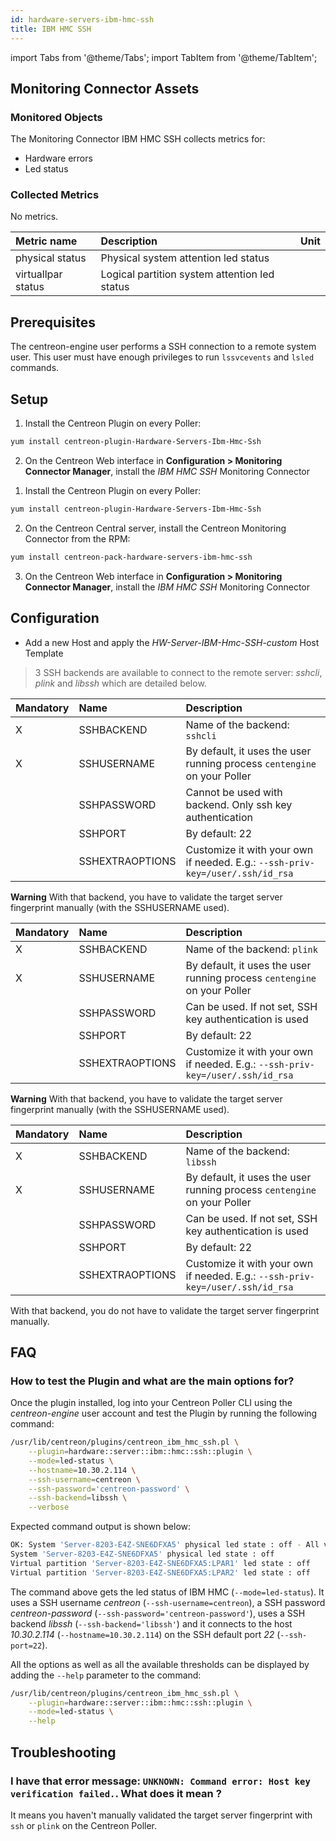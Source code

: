 ```yaml
---
id: hardware-servers-ibm-hmc-ssh
title: IBM HMC SSH
---
```

import Tabs from '@theme/Tabs';
import TabItem from '@theme/TabItem';


## Monitoring Connector Assets

### Monitored Objects

The Monitoring Connector IBM HMC SSH collects metrics for:
* Hardware errors
* Led status

### Collected Metrics

<Tabs groupId="sync">
<TabItem value="Hardware-errors" label="Hardware-errors">

No metrics.

</TabItem>
<TabItem value="Led-status" label="Led-status">

| Metric name                     | Description                                         | Unit |
| :------------------------------ | :-------------------------------------------------- | :--- |
| physical status                 | Physical system attention led status                |      |
| virtuallpar status              | Logical partition system attention led status       |      |

</TabItem>
</Tabs>

## Prerequisites

The centreon-engine user performs a SSH connection to a remote system user. This user must have enough privileges to run ```lssvcevents``` and ```lsled``` commands.

## Setup

<Tabs groupId="sync">
<TabItem value="Online License" label="Online License">

1. Install the Centreon Plugin on every Poller:

```bash
yum install centreon-plugin-Hardware-Servers-Ibm-Hmc-Ssh
```

2. On the Centreon Web interface in **Configuration > Monitoring Connector Manager**, install the *IBM HMC SSH* Monitoring Connector

</TabItem>
<TabItem value="Offline License" label="Offline License">

1. Install the Centreon Plugin on every Poller:

```bash
yum install centreon-plugin-Hardware-Servers-Ibm-Hmc-Ssh
```

2. On the Centreon Central server, install the Centreon Monitoring Connector from the RPM:

```bash
yum install centreon-pack-hardware-servers-ibm-hmc-ssh
```

3. On the Centreon Web interface in **Configuration > Monitoring Connector Manager**, install the *IBM HMC SSH* Monitoring Connector

</TabItem>
</Tabs>

## Configuration

* Add a new Host and apply the *HW-Server-IBM-Hmc-SSH-custom* Host Template

> 3 SSH backends are available to connect to the remote server: *sshcli*, *plink* and *libssh* which are detailed below.

<Tabs groupId="sync">
<TabItem value="sshcli backend" label="sshcli backend">

| Mandatory   | Name            | Description                                                                                 |
| :---------- | :-------------- | :------------------------------------------------------------------------------------------ |
| X           | SSHBACKEND      | Name of the backend: ```sshcli```                                                           |
| X           | SSHUSERNAME     | By default, it uses the user running process ```centengine``` on your Poller                |
|             | SSHPASSWORD     | Cannot be used with backend. Only ssh key authentication                                    |
|             | SSHPORT         | By default: 22                                                                              |
|             | SSHEXTRAOPTIONS | Customize it with your own if needed. E.g.: ```--ssh-priv-key=/user/.ssh/id_rsa```          |

**Warning** With that backend, you have to validate the target server fingerprint manually (with the SSHUSERNAME used).

</TabItem>
<TabItem value="plink backend" label="plink backend">

| Mandatory   | Name            | Description                                                                                 |
| :---------- | :-------------- | :------------------------------------------------------------------------------------------ |
| X           | SSHBACKEND      | Name of the backend: ```plink```                                                            |
| X           | SSHUSERNAME     | By default, it uses the user running process ```centengine``` on your Poller                |
|             | SSHPASSWORD     | Can be used. If not set, SSH key authentication is used                                     |
|             | SSHPORT         | By default: 22                                                                              |
|             | SSHEXTRAOPTIONS | Customize it with your own if needed. E.g.: ```--ssh-priv-key=/user/.ssh/id_rsa```          |

**Warning** With that backend, you have to validate the target server fingerprint manually (with the SSHUSERNAME used).

</TabItem>
<TabItem value="libssh backend (default)" label="libssh backend (default)">

| Mandatory   | Name            | Description                                                                                 |
| :---------- | :-------------- | :------------------------------------------------------------------------------------------ |
| X           | SSHBACKEND      | Name of the backend: ```libssh```                                                           |
| X           | SSHUSERNAME     | By default, it uses the user running process ```centengine``` on your Poller                |
|             | SSHPASSWORD     | Can be used. If not set, SSH key authentication is used                                     |
|             | SSHPORT         | By default: 22                                                                              |
|             | SSHEXTRAOPTIONS | Customize it with your own if needed. E.g.: ```--ssh-priv-key=/user/.ssh/id_rsa```          |

With that backend, you do not have to validate the target server fingerprint manually.

</TabItem>
</Tabs>

## FAQ

### How to test the Plugin and what are the main options for?

Once the plugin installed, log into your Centreon Poller CLI using the *centreon-engine* user account
and test the Plugin by running the following command:

```bash
/usr/lib/centreon/plugins/centreon_ibm_hmc_ssh.pl \
    --plugin=hardware::server::ibm::hmc::ssh::plugin \
    --mode=led-status \
    --hostname=10.30.2.114 \
    --ssh-username=centreon \
    --ssh-password='centreon-password' \
    --ssh-backend=libssh \
    --verbose
```

Expected command output is shown below:

```bash
OK: System 'Server-8203-E4Z-SNE6DFXA5' physical led state : off - All virtual partition status are ok |
System 'Server-8203-E4Z-SNE6DFXA5' physical led state : off
Virtual partition 'Server-8203-E4Z-SNE6DFXA5:LPAR1' led state : off
Virtual partition 'Server-8203-E4Z-SNE6DFXA5:LPAR2' led state : off
```

The command above gets the led status of IBM HMC (```--mode=led-status```).
It uses a SSH username _centreon_ (```--ssh-username=centreon```), a SSH password _centreon-password_ (```--ssh-password='centreon-password'```),
uses a SSH backend _libssh_ (```--ssh-backend='libssh'```) and it connects to the host _10.30.2.114_ (```--hostname=10.30.2.114```)
on the SSH default port _22_ (```--ssh-port=22```).

All the options as well as all the available thresholds can be displayed by adding the  ```--help```
parameter to the command:

```bash
/usr/lib/centreon/plugins/centreon_ibm_hmc_ssh.pl \
    --plugin=hardware::server::ibm::hmc::ssh::plugin \
    --mode=led-status \
    --help
```

## Troubleshooting

### I have that error message: ```UNKNOWN: Command error: Host key verification failed.```. What does it mean ?

It means you haven't manually validated the target server fingerprint with ```ssh``` or ```plink``` on the Centreon Poller.
